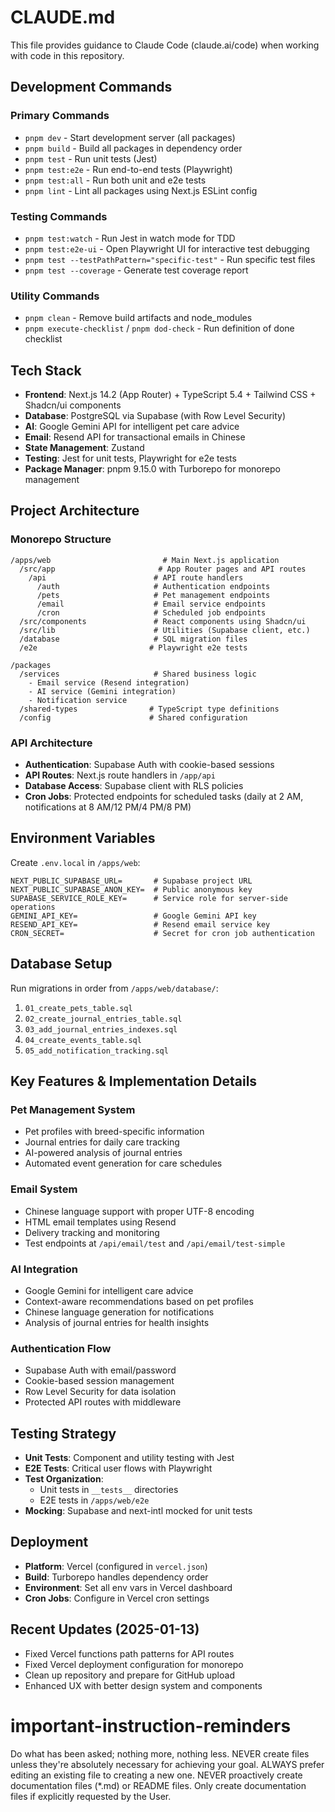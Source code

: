 # CLAUDE.md

This file provides guidance to Claude Code (claude.ai/code) when working with code in this repository.

## Development Commands

### Primary Commands
- `pnpm dev` - Start development server (all packages)
- `pnpm build` - Build all packages in dependency order
- `pnpm test` - Run unit tests (Jest)
- `pnpm test:e2e` - Run end-to-end tests (Playwright)
- `pnpm test:all` - Run both unit and e2e tests
- `pnpm lint` - Lint all packages using Next.js ESLint config

### Testing Commands
- `pnpm test:watch` - Run Jest in watch mode for TDD
- `pnpm test:e2e-ui` - Open Playwright UI for interactive test debugging
- `pnpm test --testPathPattern="specific-test"` - Run specific test files
- `pnpm test --coverage` - Generate test coverage report

### Utility Commands
- `pnpm clean` - Remove build artifacts and node_modules
- `pnpm execute-checklist` / `pnpm dod-check` - Run definition of done checklist

## Tech Stack
- **Frontend**: Next.js 14.2 (App Router) + TypeScript 5.4 + Tailwind CSS + Shadcn/ui components
- **Database**: PostgreSQL via Supabase (with Row Level Security)
- **AI**: Google Gemini API for intelligent pet care advice
- **Email**: Resend API for transactional emails in Chinese
- **State Management**: Zustand
- **Testing**: Jest for unit tests, Playwright for e2e tests
- **Package Manager**: pnpm 9.15.0 with Turborepo for monorepo management

## Project Architecture

### Monorepo Structure
```
/apps/web                         # Main Next.js application
  /src/app                       # App Router pages and API routes
    /api                        # API route handlers
      /auth                     # Authentication endpoints
      /pets                     # Pet management endpoints  
      /email                    # Email service endpoints
      /cron                     # Scheduled job endpoints
  /src/components               # React components using Shadcn/ui
  /src/lib                      # Utilities (Supabase client, etc.)
  /database                     # SQL migration files
  /e2e                         # Playwright e2e tests

/packages
  /services                     # Shared business logic
    - Email service (Resend integration)
    - AI service (Gemini integration)
    - Notification service
  /shared-types                # TypeScript type definitions
  /config                      # Shared configuration
```

### API Architecture
- **Authentication**: Supabase Auth with cookie-based sessions
- **API Routes**: Next.js route handlers in `/app/api`
- **Database Access**: Supabase client with RLS policies
- **Cron Jobs**: Protected endpoints for scheduled tasks (daily at 2 AM, notifications at 8 AM/12 PM/4 PM/8 PM)

## Environment Variables
Create `.env.local` in `/apps/web`:
```
NEXT_PUBLIC_SUPABASE_URL=       # Supabase project URL
NEXT_PUBLIC_SUPABASE_ANON_KEY=  # Public anonymous key
SUPABASE_SERVICE_ROLE_KEY=      # Service role for server-side operations
GEMINI_API_KEY=                 # Google Gemini API key
RESEND_API_KEY=                 # Resend email service key
CRON_SECRET=                    # Secret for cron job authentication
```

## Database Setup
Run migrations in order from `/apps/web/database/`:
1. `01_create_pets_table.sql`
2. `02_create_journal_entries_table.sql`
3. `03_add_journal_entries_indexes.sql`
4. `04_create_events_table.sql`
5. `05_add_notification_tracking.sql`

## Key Features & Implementation Details

### Pet Management System
- Pet profiles with breed-specific information
- Journal entries for daily care tracking
- AI-powered analysis of journal entries
- Automated event generation for care schedules

### Email System
- Chinese language support with proper UTF-8 encoding
- HTML email templates using Resend
- Delivery tracking and monitoring
- Test endpoints at `/api/email/test` and `/api/email/test-simple`

### AI Integration
- Google Gemini for intelligent care advice
- Context-aware recommendations based on pet profiles
- Chinese language generation for notifications
- Analysis of journal entries for health insights

### Authentication Flow
- Supabase Auth with email/password
- Cookie-based session management
- Row Level Security for data isolation
- Protected API routes with middleware

## Testing Strategy
- **Unit Tests**: Component and utility testing with Jest
- **E2E Tests**: Critical user flows with Playwright
- **Test Organization**: 
  - Unit tests in `__tests__` directories
  - E2E tests in `/apps/web/e2e`
- **Mocking**: Supabase and next-intl mocked for unit tests

## Deployment
- **Platform**: Vercel (configured in `vercel.json`)
- **Build**: Turborepo handles dependency order
- **Environment**: Set all env vars in Vercel dashboard
- **Cron Jobs**: Configure in Vercel cron settings

## Recent Updates (2025-01-13)
- Fixed Vercel functions path patterns for API routes
- Fixed Vercel deployment configuration for monorepo  
- Clean up repository and prepare for GitHub upload
- Enhanced UX with better design system and components

# important-instruction-reminders
Do what has been asked; nothing more, nothing less.
NEVER create files unless they're absolutely necessary for achieving your goal.
ALWAYS prefer editing an existing file to creating a new one.
NEVER proactively create documentation files (*.md) or README files. Only create documentation files if explicitly requested by the User.